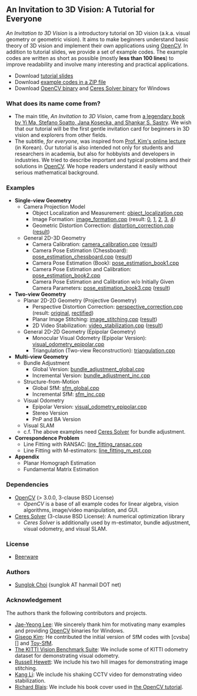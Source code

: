 ## An Invitation to 3D Vision: A Tutorial for Everyone
_An Invitation to 3D Vision_ is a introductory tutorial on 3D vision (a.k.a. visual geometry or geometric vision).
It aims to make beginners understand basic theory of 3D vision and implement their own applications using [OpenCV][].
In addition to tutorial slides, we provide a set of example codes. The example codes are written as short as possible (mostly __less than 100 lines__) to improve readability and involve many interesting and practical applications.

* Download [tutorial slides](https://github.com/sunglok/3dv_tutorial/releases/download/misc/3dv_slides.pdf)
* Download [example codes in a ZIP file](https://github.com/sunglok/3dv_tutorial/archive/master.zip)
* Download [OpenCV binary](https://github.com/sunglok/3dv_tutorial/releases/download/misc/OpenCV_v3.2.0_32bit.zip) and [Ceres Solver binary](https://github.com/sunglok/3dv_tutorial/releases/download/misc/CeresSolver_v1.2.0_32bit.zip) for Windows

### What does its name come from?
* The main title, _An Invitation to 3D Vision_, came from [a legendary book by Yi Ma, Stefano Soatto, Jana Kosecka, and Shankar S. Sastry](http://vision.ucla.edu/MASKS/). We wish that our tutorial will be the first gentle invitation card for beginners in 3D vision and explorers from other fields.
* The subtitle, _for everyone_, was inspired from [Prof. Kim's online lecture](https://hunkim.github.io/ml/) (in Korean). Our tutorial is also intended not only for students and researchers in academia, but also for hobbyists and developers in industries. We tried to describe important and typical problems and their solutions in [OpenCV][]. We hope readers understand it easily without serious mathematical background.

### Examples
* __Single-view Geometry__
  * Camera Projection Model
    * Object Localization and Measurement: [object_localization.cpp][]
    * Image Formation: [image_formation.cpp][] (result: [0](https://drive.google.com/file/d/0B_iOV9kV0whLY2luc05jZGlkZ2s/view?usp=sharing), [1](https://drive.google.com/file/d/0B_iOV9kV0whLS3M4S09ZZHpjTkU/view?usp=sharing), [2](https://drive.google.com/file/d/0B_iOV9kV0whLV2dLZHd0MmVkd28/view?usp=sharing), [3](https://drive.google.com/file/d/0B_iOV9kV0whLS1ZBR25WekpMYjA/view?usp=sharing), [4](https://drive.google.com/file/d/0B_iOV9kV0whLYVB0dm9Fc0dvRzQ/view?usp=sharing))
    * Geometric Distortion Correction: [distortion_correction.cpp][] ([result](https://www.youtube.com/watch?v=HKetupWh4V8))
  * General 2D-3D Geometry
    * Camera Calibration: [camera_calibration.cpp][] ([result](https://drive.google.com/file/d/0B_iOV9kV0whLZ0pDbWdXNWRrZ00/view?usp=sharing))
    * Camera Pose Estimation (Chessboard): [pose_estimation_chessboard.cpp][] ([result](https://www.youtube.com/watch?v=4nA1OQGL-ig))
    * Camera Pose Estimation (Book): [pose_estimation_book1.cpp][]
    * Camera Pose Estimation and Calibration: [pose_estimation_book2.cpp][]
    * Camera Pose Estimation and Calibration w/o Initially Given Camera Parameters: [pose_estimation_book3.cpp][] ([result](https://www.youtube.com/watch?v=GYp4h0yyB3Y))
* __Two-view Geometry__
  * Planar 2D-2D Geometry (Projective Geometry)
    * Perspective Distortion Correction: [perspective_correction.cpp][] (result: [original](https://drive.google.com/file/d/0B_iOV9kV0whLVlFpeFBzYWVadlk/view?usp=sharing), [rectified](https://drive.google.com/file/d/0B_iOV9kV0whLMi1UTjN5QXhnWFk/view?usp=sharing))
    * Planar Image Stitching: [image_stitching.cpp][] ([result](https://drive.google.com/file/d/0B_iOV9kV0whLOEQzVmhGUGVEaW8/view?usp=sharing))
    * 2D Video Stabilization: [video_stabilization.cpp][] ([result](https://www.youtube.com/watch?v=be_dzYicEzI))
  * General 2D-2D Geometry (Epipolar Geometry)
    * Monocular Visual Odometry (Epipolar Version): [visual_odometry_epipolar.cpp][]
    * Triangulation (Two-view Reconstruction): [triangulation.cpp][]
* __Multi-view Geometry__
  * Bundle Adjustment
    * Global Version: [bundle_adjustment_global.cpp][]
    * Incremental Version: [bundle_adjustment_inc.cpp][]
  * Structure-from-Motion
    * Global SfM: [sfm_global.cpp][]
    * Incremental SfM: [sfm_inc.cpp][]
  * Visual Odometry
    * Epipolar Version: [visual_odometry_epipolar.cpp][]
    * Stereo Version
    * PnP and BA Version
  * Visual SLAM
  * c.f. The above examples need [Ceres Solver][] for bundle adjustment.
* __Correspondence Problem__
  * Line Fitting with RANSAC: [line_fitting_ransac.cpp][]
  * Line Fitting with M-estimators: [line_fitting_m_est.cpp][]
* **Appendix**
  * Planar Homograph Estimation
  * Fundamental Matrix Estimation

### Dependencies
* [OpenCV][] (> 3.0.0, 3-clause BSD License)
  * _OpenCV_ is a base of all example codes for linear algebra, vision algorithms, image/video manipulation, and GUI.
* [Ceres Solver][] (3-clause BSD License): A numerical optimization library
  * _Ceres Solver_ is additionally used by m-estimator, bundle adjustment, visual odometry, and visual SLAM.

### License
* [Beerware](http://en.wikipedia.org/wiki/Beerware)

### Authors
* [Sunglok Choi](http://sites.google.com/site/sunglok/) (sunglok AT hanmail DOT net)

### Acknowledgement
The authors thank the following contributors and projects.

* [Jae-Yeong Lee](https://sites.google.com/site/roricljy/): We sincerely thank him for motivating many examples and providing [OpenCV][] binaries for Windows.
* [Giseop Kim](https://sites.google.com/view/giseopkim): He contributed the initial version of SfM codes with [cvsba][] and [Toy-SfM](https://github.com/royshil/SfM-Toy-Library).
* [The KITTI Vision Benchmark Suite](http://www.cvlibs.net/datasets/kitti/): We include some of KITTI odometry dataset for demonstrating visual odometry.
* [Russell Hewett](https://courses.engr.illinois.edu/cs498dh3/fa2013/projects/stitching/ComputationalPhotograph_ProjectStitching.html): We include his two hill images for demonstrating image stitching.
* [Kang Li](http://www.cs.cmu.edu/~kangli/code/Image_Stabilizer.html): We include his shaking CCTV video for demonstrating video stabilization.
* [Richard Blais](http://www.richardblais.net/): We include his book cover used in [the OpenCV tutorial](http://docs.opencv.org/3.1.0/dc/d16/tutorial_akaze_tracking.html).

[OpenCV]: http://opencv.org/
[Ceres Solver]: http://ceres-solver.org/

[object_localization.cpp]: https://github.com/sunglok/3dv_tutorial/blob/master/src/object_localization.cpp
[image_formation.cpp]: https://github.com/sunglok/3dv_tutorial/blob/master/src/image_formation.cpp
[distortion_correction.cpp]: https://github.com/sunglok/3dv_tutorial/blob/master/src/distortion_correction.cpp
[camera_calibration.cpp]: https://github.com/sunglok/3dv_tutorial/blob/master/src/camera_calibration.cpp
[pose_estimation_chessboard.cpp]: https://github.com/sunglok/3dv_tutorial/blob/master/src/pose_estimation_chessboard.cpp
[pose_estimation_book1.cpp]: https://github.com/sunglok/3dv_tutorial/blob/master/src/pose_estimation_book1.cpp
[pose_estimation_book2.cpp]: https://github.com/sunglok/3dv_tutorial/blob/master/src/pose_estimation_book2.cpp
[pose_estimation_book3.cpp]: https://github.com/sunglok/3dv_tutorial/blob/master/src/pose_estimation_book3.cpp
[perspective_correction.cpp]: https://github.com/sunglok/3dv_tutorial/blob/master/src/perspective_correction.cpp
[image_stitching.cpp]: https://github.com/sunglok/3dv_tutorial/blob/master/src/image_stitching.cpp
[video_stabilization.cpp]: https://github.com/sunglok/3dv_tutorial/blob/master/src/video_stabilization.cpp
[visual_odometry_epipolar.cpp]: https://github.com/sunglok/3dv_tutorial/blob/master/src/visual_odometry_epipolar.cpp
[triangulation.cpp]: https://github.com/sunglok/3dv_tutorial/blob/master/src/triangulation.cpp
[bundle_adjustment_global.cpp]: https://github.com/sunglok/3dv_tutorial/blob/master/src/bundle_adjustment_global.cpp
[bundle_adjustment_inc.cpp]: https://github.com/sunglok/3dv_tutorial/blob/master/src/bundle_adjustment_inc.cpp
[sfm_global.cpp]: https://github.com/sunglok/3dv_tutorial/blob/master/src/sfm_global.cpp
[sfm_inc.cpp]: https://github.com/sunglok/3dv_tutorial/blob/master/src/sfm_inc.cpp
[line_fitting_ransac.cpp]: https://github.com/sunglok/3dv_tutorial/blob/master/src/line_fitting_ransac.cpp
[line_fitting_m_est.cpp]: https://github.com/sunglok/3dv_tutorial/blob/master/src/line_fitting_m_est.cpp